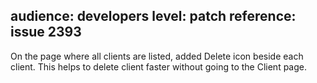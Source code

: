 audience: developers
level: patch
reference: issue 2393
---
On the page where all clients are listed, added Delete icon beside each client. This helps to delete client faster without going to the Client page.
